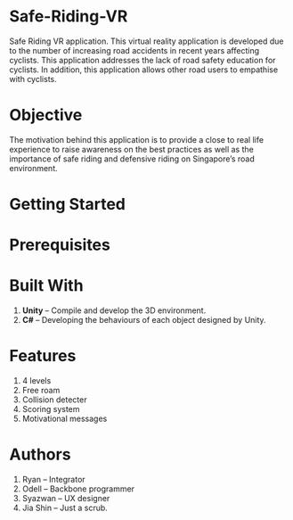 # Safe-Riding-VR
Safe Riding VR application. This virtual reality application is developed due to the number of increasing road accidents in recent years affecting cyclists. This application addresses the lack of road safety education for cyclists. In addition, this application allows other road users to empathise with cyclists. 

# Objective
The motivation behind this application is to provide a close to real life experience to raise awareness on the best practices as well as the importance of safe riding and defensive riding on Singapore’s road environment.

# Getting Started
<These instructions will get you a copy of the project up and running on your local machine for development and testing purposes. See deployment for notes on how to deploy the project on a live system>

# Prerequisites

# Built With
1. **Unity** – Compile and develop the 3D environment. 
2. **C#** – Developing the behaviours of each object designed by Unity.

# Features
1. 4 levels
2. Free roam
3. Collision detecter
4. Scoring system
5. Motivational messages


# Authors
1. Ryan – Integrator 
2. Odell – Backbone programmer
3. Syazwan – UX designer 
4. Jia Shin – Just a scrub. 
